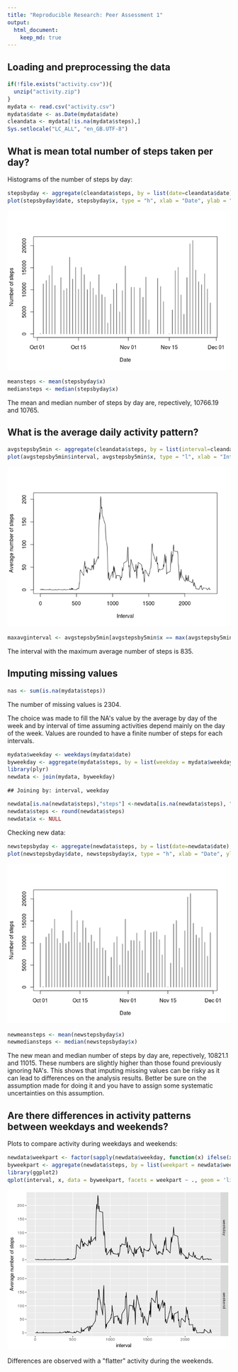 ```yaml
---
title: "Reproducible Research: Peer Assessment 1"
output: 
  html_document:
    keep_md: true
---
```



## Loading and preprocessing the data


```r
if(!file.exists("activity.csv")){
  unzip("activity.zip")
}
mydata <- read.csv("activity.csv")
mydata$date <- as.Date(mydata$date)
cleandata <- mydata[!is.na(mydata$steps),]
Sys.setlocale("LC_ALL", "en_GB.UTF-8")
```

## What is mean total number of steps taken per day?

Histograms of the number of steps by day:

```r
stepsbyday <- aggregate(cleandata$steps, by = list(date=cleandata$date), FUN = sum)
plot(stepsbyday$date, stepsbyday$x, type = "h", xlab = "Date", ylab = "Number of steps")
```

![](PA1_template_files/figure-html/unnamed-chunk-2-1.png)<!-- -->

```r
meansteps <- mean(stepsbyday$x)
mediansteps <- median(stepsbyday$x)
```

The mean and median number of steps by day are, repectively, 10766.19 and 10765.

## What is the average daily activity pattern?


```r
avgstepsby5min <- aggregate(cleandata$steps, by = list(interval=cleandata$interval), FUN = mean)
plot(avgstepsby5min$interval, avgstepsby5min$x, type = "l", xlab = "Interval", ylab = "Average number of steps")
```

![](PA1_template_files/figure-html/unnamed-chunk-3-1.png)<!-- -->

```r
maxavginterval <- avgstepsby5min[avgstepsby5min$x == max(avgstepsby5min$x), "interval"]
```

The interval with the maximum average number of steps is 835.

## Imputing missing values


```r
nas <- sum(is.na(mydata$steps))
```
The number of missing values is 2304.

The choice was made to fill the NA's value by the average by day of the week and by interval of time assuming activities depend mainly on the day of the week.
Values are rounded to have a finite number of steps for each intervals. 

```r
mydata$weekday <- weekdays(mydata$date)
byweekday <- aggregate(mydata$steps, by = list(weekday = mydata$weekday, interval=mydata$interval), FUN = mean, na.rm = TRUE)
library(plyr)
newdata <- join(mydata, byweekday)
```

```
## Joining by: interval, weekday
```

```r
newdata[is.na(newdata$steps),"steps"] <-newdata[is.na(newdata$steps), "steps"<-"x"]
newdata$steps <- round(newdata$steps)
newdata$x <- NULL
```

Checking new data:

```r
newstepsbyday <- aggregate(newdata$steps, by = list(date=newdata$date), FUN = sum)
plot(newstepsbyday$date, newstepsbyday$x, type = "h", xlab = "Date", ylab = "Number of steps")
```

![](PA1_template_files/figure-html/unnamed-chunk-6-1.png)<!-- -->

```r
newmeansteps <- mean(newstepsbyday$x)
newmediansteps <- median(newstepsbyday$x)
```
The new mean and median number of steps by day are, repectively, 10821.1 and 11015.
These numbers are slightly higher than those found previously ignoring NA's.
This shows that imputing missing values can be risky as it can lead to differences on the analysis results.
Better be sure on the assumption made for doing it and you have to assign some systematic uncertainties on this assumption.

## Are there differences in activity patterns between weekdays and weekends?

Plots to compare activity during weekdays and weekends:

```r
newdata$weekpart <- factor(sapply(newdata$weekday, function(x) ifelse(x %in% c("Saturday","Sunday"), "weekend", "weekday")))
byweekpart <- aggregate(newdata$steps, by = list(weekpart = newdata$weekpart, interval=newdata$interval), FUN = mean)
library(ggplot2)
qplot(interval, x, data = byweekpart, facets = weekpart ~ ., geom = 'line', ylab = "Average number of steps")
```

![](PA1_template_files/figure-html/unnamed-chunk-7-1.png)<!-- -->

Differences are observed with a "flatter" activity during the weekends.
